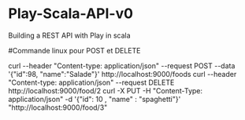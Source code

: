 # Play-Scala-API-v0
Building a REST API with Play in scala



#Commande linux pour POST et DELETE

curl     --header "Content-type: application/json"     --request POST     --data '{"id":98, "name":"Salade"}'     http://localhost:9000/foods
curl     --header "Content-type: application/json"     --request DELETE    http://localhost:9000/food/2
curl -X PUT -H "Content-Type: application/json" -d '{"id": 10 , "name" : "spaghetti"}' "http://localhost:9000/food/3"
